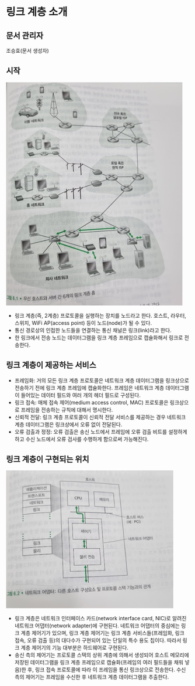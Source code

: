 # 링크 계층 소개
## 문서 관리자
조승효(문서 생성자)
## 시작
![](./img/그림6-1.PNG)
   - 링크 계층(즉, 2계층) 프로토콜을 실행하는 장치를 노드라고 한다. 호스트, 라우터, 스위치, WiFi AP(access point) 등이 노드(node)가 될 수 있다.
   - 통신 경로상의 인접한 노드들을 연결하는 통신 채널은 링크(link)라고 한다.
   - 한 링크에서 전송 노드는 데이터그램을 링크 계층 프레임으로 캡슐화해서 링크로 전송한다.
## 링크 계층이 제공하는 서비스
   - 프레임화: 거의 모든 링크 계층 프로토콜은 네트워크 계층 데이터그램을 링크상으로 전송하기 전에 링크 계층 프레임에 캡슐화한다. 프레임은 네트워크 계층 데이터그램이 들어있는 데이터 필드와 여러 개의 헤더 필드로 구성된다.
   - 링크 접속: 매체 접속 제어(medium access control, MAC) 프로토콜은 링크상으로 프레임을 전송하는 규칙에 대해서 명시한다.
   - 신뢰적 전달: 링크 계층 프로토콜이 신뢰적 전달 서비스를 제공하는 경우 네트워크 계층 데이터그램은 링크상에서 오류 없이 전달된다.
   - 오류 검출과 정정: 오류 검출은 송신 노드에서 프레임에 오류 검출 비트를 설정하게 하고 수신 노드에서 오류 검사를 수행하게 함으로써 가능해진다.
## 링크 계층이 구현되는 위치
![](./img/그림6-2.PNG)
   - 링크 계층은 네트워크 인터페이스 카드(network interface card, NIC)로 알려진 네트워크 어댑터(network adapter)에 구현된다. 네트워크 어댑터의 중심에는 링크 계층 제어기가 있으며, 링크 계층 제어기는 링크 계층 서비스들(프레임화, 링크 접속, 오류 검출 등)의 대다수가 구현되어 있는 단일의 특수 용도 칩이다. 따라서 링크 계층 제어기의 기능 대부분은 하드웨어로 구현된다.
   - 송신 측의 제어기는 프로토콜 스택의 상위 계층에 의해서 생성되어 호스트 메모리에 저장된 데이터그램을 링크 계층 프레임으로 캡슐화(프레임의 여러 필드들을 채워 넣음)한 후, 링크 접속 프로토콜에 따라 이 프레임을 통신 링크상으로 전송한다. 수신 측의 제어기는 프레임을 수신한 후 네트워크 계층 데이터그램을 추출한다.